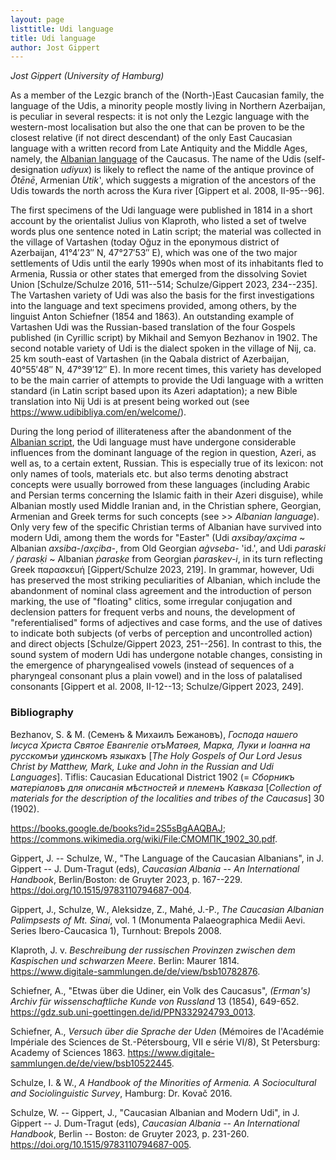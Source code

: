 ```yaml
---
layout: page
listtitle: Udi language
title: Udi language
author: Jost Gippert
---
```

*Jost Gippert (University of Hamburg)*

As a member of the Lezgic branch of the (North-)East Caucasian family,
the language of the Udis, a minority people mostly living in Northern
Azerbaijan, is peculiar in several respects: it is not only the Lezgic
language with the western-most localisation but also the one that can be
proven to be the closest relative (if not direct descendant) of the only
East Caucasian language with a written record from Late Antiquity and
the Middle Ages, namely, the [Albanian language](/artsakh/Alb-lang/) of the Caucasus.
The name of the Udis (self-designation *udiyux*) is likely to reflect
the name of the antique province of *Ōtēnē*, Armenian *Utikʽ*, which
suggests a migration of the ancestors of the Udis towards the north
across the Kura river \[Gippert et al. 2008, II-95--96\].

The first specimens of the Udi language were published in 1814 in a
short account by the orientalist Julius von Klaproth, who listed a set
of twelve words plus one sentence noted in Latin script; the material
was collected in the village of Vartashen (today Oğuz in the eponymous
district of Azerbaijan, 41°4′23″ N, 47°27′53″ E), which was one of the
two major settlements of Udis until the early 1990s when most of its
inhabitants fled to Armenia, Russia or other states that emerged from
the dissolving Soviet Union \[Schulze/Schulze 2016, 511--514;
Schulze/Gippert 2023, 234--235\]. The Vartashen variety of Udi was also
the basis for the first investigations into the language and text
specimens provided, among others, by the linguist Anton Schiefner (1854
and 1863). An outstanding example of Vartashen Udi was the Russian-based
translation of the four Gospels published (in Cyrillic script) by
Mikhail and Semyon Bezhanov in 1902. The second notable variety of Udi
is the dialect spoken in the village of Nij, ca. 25 km south-east of
Vartashen (in the Qabala district of Azerbaijan, 40°55′48″ N, 47°39′12″
E). In more recent times, this variety has developed to be the main
carrier of attempts to provide the Udi language with a written standard
(in Latin script based upon its Azeri adaptation); a new Bible
translation into Nij Udi is at present being worked out (see
<https://www.udibibliya.com/en/welcome/>).

During the long period of illiterateness after the abandonment of the
[Albanian script](/artsakh/Alb-script/), the Udi language must have undergone
considerable influences from the dominant language of the region in
question, Azeri, as well as, to a certain extent, Russian. This is
especially true of its lexicon: not only names of tools, materials etc.
but also terms denoting abstract concepts were usually borrowed from
these languages (including Arabic and Persian terms concerning the
Islamic faith in their Azeri disguise), while Albanian mostly used
Middle Iranian and, in the Christian sphere, Georgian, Armenian and
Greek terms for such concepts (see \>\> *Albanian language*). Only very
few of the specific Christian terms of Albanian have survived into
modern Udi, among them the words for "Easter" (Udi *axsibay/axc̣ima* \~
Albanian *axsiba-*/*axc̣iba-*, from Old Georgian *aġvseba-* 'id.', and
Udi *paraski / ṗarasḳi* \~ Albanian *ṗarasḳe* from Georgian
*ṗarasḳev-i*, in its turn reflecting Greek παρασκευή \[Gippert/Schulze
2023, 219\]. In grammar, however, Udi has preserved the most striking
peculiarities of Albanian, which include the abandonment of nominal
class agreement and the introduction of person marking, the use of
"floating" clitics, some irregular conjugation and declension patters
for frequent verbs and nouns, the development of "referentialised" forms
of adjectives and case forms, and the use of datives to indicate both
subjects (of verbs of perception and uncontrolled action) and direct
objects \[Schulze/Gippert 2023, 251--256\]. In contrast to this, the
sound system of modern Udi has undergone notable changes, consisting in
the emergence of pharyngealised vowels (instead of sequences of a
pharyngeal consonant plus a plain vowel) and in the loss of palatalised
consonants \[Gippert et al. 2008, II-12--13; Schulze/Gippert 2023,
249\].

###  Bibliography

Bezhanov, S. & M. (Семенъ & Михаилъ Бежановъ), *Господа нашего Іисуса
Христа Святое Евангеліе отъМатѳея, Марка, Луки и Іоанна на русскомъи
удинскомъ языкахъ* \[*The Holy Gospels of Our Lord Jesus Christ by
Matthew, Mark, Luke and John in the Russian and Udi Languages*\].
Tiflis: Caucasian Educational District 1902 (= *Сборникъ матеріаловъ для
описанія мѣстностей и племенъ Кавказа* \[*Collection of materials for
the description of the localities and tribes of the Caucasus*\] 30
(1902).

<https://books.google.de/books?id=2S5sBgAAQBAJ>;
<https://commons.wikimedia.org/wiki/File:СМОМПК_1902_30.pdf>.

Gippert, J. -- Schulze, W., "The Language of the Caucasian Albanians",
in J. Gippert -- J. Dum-Tragut (eds), *Caucasian Albania -- An
International Handbook*, Berlin/Boston: de Gruyter 2023, p. 167--229.
<https://doi.org/10.1515/9783110794687-004>.

Gippert, J., Schulze, W., Aleksidze, Z., Mahé, J.-P., *The Caucasian
Albanian Palimpsests of Mt. Sinai*, vol. 1 (Monumenta Palaeographica
Medii Aevi. Series Ibero-Caucasica 1), Turnhout: Brepols 2008.

Klaproth, J. v. *Beschreibung der russischen Provinzen zwischen dem
Kaspischen und schwarzen Meere*. Berlin: Maurer 1814.
<https://www.digitale-sammlungen.de/de/view/bsb10782876>.

Schiefner, A., "Etwas über die Udiner, ein Volk des Caucasus",
*(Erman's) Archiv für wissenschaftliche Kunde von Russland* 13 (1854),
649-652. <https://gdz.sub.uni-goettingen.de/id/PPN332924793_0013>.

Schiefner, A., *Versuch über die Sprache der Uden* (Mémoires de
l'Académie Impériale des Sciences de St.-Pétersbourg, VII e série VI/8),
St Petersburg: Academy of Sciences 1863.
<https://www.digitale-sammlungen.de/de/view/bsb10522445>.

Schulze, I. & W., *A Handbook of the Minorities of Armenia. A
Sociocultural and Sociolinguistic Survey*, Hamburg: Dr. Kovač 2016.

Schulze, W. -- Gippert, J., "Caucasian Albanian and Modern Udi", in J.
Gippert -- J. Dum-Tragut (eds), *Caucasian Albania -- An International
Handbook*, Berlin -- Boston: de Gruyter 2023, p. 231-260.
<https://doi.org/10.1515/9783110794687-005>.
